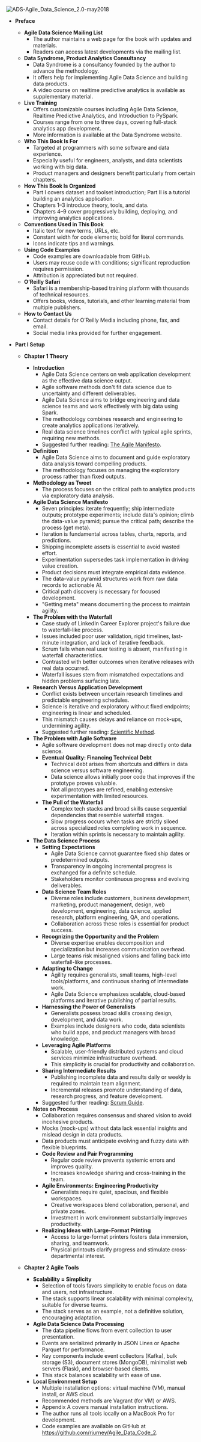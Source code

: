 ![ADS-Agile_Data_Science_2.0-may2018](ADS-Agile_Data_Science_2.0-may2018.best.png)

- **Preface**
  - **Agile Data Science Mailing List**
    - The author maintains a web page for the book with updates and materials.
    - Readers can access latest developments via the mailing list.
  - **Data Syndrome, Product Analytics Consultancy**
    - Data Syndrome is a consultancy founded by the author to advance the methodology.
    - It offers help for implementing Agile Data Science and building data products.
    - A video course on realtime predictive analytics is available as supplementary material.
  - **Live Training**
    - Offers customizable courses including Agile Data Science, Realtime Predictive Analytics, and Introduction to PySpark.
    - Courses range from one to three days, covering full-stack analytics app development.
    - More information is available at the Data Syndrome website.
  - **Who This Book Is For**
    - Targeted at programmers with some software and data experience.
    - Especially useful for engineers, analysts, and data scientists working with big data.
    - Product managers and designers benefit particularly from certain chapters.
  - **How This Book Is Organized**
    - Part I covers dataset and toolset introduction; Part II is a tutorial building an analytics application.
    - Chapters 1–3 introduce theory, tools, and data.
    - Chapters 4–9 cover progressively building, deploying, and improving analytics applications.
  - **Conventions Used in This Book**
    - Italic text for new terms, URLs, etc.
    - Constant width for code elements; bold for literal commands.
    - Icons indicate tips and warnings.
  - **Using Code Examples**
    - Code examples are downloadable from GitHub.
    - Users may reuse code with conditions; significant reproduction requires permission.
    - Attribution is appreciated but not required.
  - **O’Reilly Safari**
    - Safari is a membership-based training platform with thousands of technical resources.
    - Offers books, videos, tutorials, and other learning material from multiple publishers.
  - **How to Contact Us**
    - Contact details for O’Reilly Media including phone, fax, and email.
    - Social media links provided for further engagement.

- **Part I Setup**
  - **Chapter 1 Theory**
    - **Introduction**
      - Agile Data Science centers on web application development as the effective data science output.
      - Agile software methods don't fit data science due to uncertainty and different deliverables.
      - Agile Data Science aims to bridge engineering and data science teams and work effectively with big data using Spark.
      - The methodology combines research and engineering to create analytics applications iteratively.
      - Real data science timelines conflict with typical agile sprints, requiring new methods.
      - Suggested further reading: [The Agile Manifesto](https://agilemanifesto.org).
    - **Definition**
      - Agile Data Science aims to document and guide exploratory data analysis toward compelling products.
      - The methodology focuses on managing the exploratory process rather than fixed outputs.
    - **Methodology as Tweet**
      - The process focuses on the critical path to analytics products via exploratory data analysis.
    - **Agile Data Science Manifesto**
      - Seven principles: iterate frequently; ship intermediate outputs; prototype experiments; include data's opinion; climb the data-value pyramid; pursue the critical path; describe the process (get meta).
      - Iteration is fundamental across tables, charts, reports, and predictions.
      - Shipping incomplete assets is essential to avoid wasted effort.
      - Experimentation supersedes task implementation in driving value creation.
      - Product decisions must integrate empirical data evidence.
      - The data-value pyramid structures work from raw data records to actionable AI.
      - Critical path discovery is necessary for focused development.
      - "Getting meta" means documenting the process to maintain agility.
    - **The Problem with the Waterfall**
      - Case study of LinkedIn Career Explorer project's failure due to waterfall-like process.
      - Issues included poor user validation, rigid timelines, last-minute integration, and lack of iterative feedback.
      - Scrum fails when real user testing is absent, manifesting in waterfall characteristics.
      - Contrasted with better outcomes when iterative releases with real data occurred.
      - Waterfall issues stem from mismatched expectations and hidden problems surfacing late.
    - **Research Versus Application Development**
      - Conflict exists between uncertain research timelines and predictable engineering schedules.
      - Science is iterative and exploratory without fixed endpoints; engineering is linear and scheduled.
      - This mismatch causes delays and reliance on mock-ups, undermining agility.
      - Suggested further reading: [Scientific Method](https://en.wikipedia.org/wiki/Scientific_method).
    - **The Problem with Agile Software**
      - Agile software development does not map directly onto data science.
      - **Eventual Quality: Financing Technical Debt**
        - Technical debt arises from shortcuts and differs in data science versus software engineering.
        - Data science allows initially poor code that improves if the prototype proves valuable.
        - Not all prototypes are refined, enabling extensive experimentation with limited resources.
      - **The Pull of the Waterfall**
        - Complex tech stacks and broad skills cause sequential dependencies that resemble waterfall stages.
        - Slow progress occurs when tasks are strictly siloed across specialized roles completing work in sequence.
        - Iteration within sprints is necessary to maintain agility.
    - **The Data Science Process**
      - **Setting Expectations**
        - Agile Data Science cannot guarantee fixed ship dates or predetermined outputs.
        - Transparency in ongoing incremental progress is exchanged for a definite schedule.
        - Stakeholders monitor continuous progress and evolving deliverables.
      - **Data Science Team Roles**
        - Diverse roles include customers, business development, marketing, product management, design, web development, engineering, data science, applied research, platform engineering, QA, and operations.
        - Collaboration across these roles is essential for product success.
      - **Recognizing the Opportunity and the Problem**
        - Diverse expertise enables decomposition and specialization but increases communication overhead.
        - Large teams risk misaligned visions and falling back into waterfall-like processes.
      - **Adapting to Change**
        - Agility requires generalists, small teams, high-level tools/platforms, and continuous sharing of intermediate work.
        - Agile Data Science emphasizes scalable, cloud-based platforms and iterative publishing of partial results.
      - **Harnessing the Power of Generalists**
        - Generalists possess broad skills crossing design, development, and data work.
        - Examples include designers who code, data scientists who build apps, and product managers with broad knowledge.
      - **Leveraging Agile Platforms**
        - Scalable, user-friendly distributed systems and cloud services minimize infrastructure overhead.
        - This simplicity is crucial for productivity and collaboration.
      - **Sharing Intermediate Results**
        - Publishing incomplete data and results daily or weekly is required to maintain team alignment.
        - Incremental releases promote understanding of data, research progress, and feature development.
      - Suggested further reading: [Scrum Guide](https://scrumguides.org/).
    - **Notes on Process**
      - Collaboration requires consensus and shared vision to avoid incohesive products.
      - Mocks (mock-ups) without data lack essential insights and mislead design in data products.
      - Data products must anticipate evolving and fuzzy data with flexible blueprints.
      - **Code Review and Pair Programming**
        - Regular code review prevents systemic errors and improves quality.
        - Increases knowledge sharing and cross-training in the team.
      - **Agile Environments: Engineering Productivity**
        - Generalists require quiet, spacious, and flexible workspaces.
        - Creative workspaces blend collaboration, personal, and private zones.
        - Investment in work environment substantially improves productivity.
      - **Realizing Ideas with Large-Format Printing**
        - Access to large-format printers fosters data immersion, sharing, and teamwork.
        - Physical printouts clarify progress and stimulate cross-departmental interest.

  - **Chapter 2 Agile Tools**
    - **Scalability = Simplicity**
      - Selection of tools favors simplicity to enable focus on data and users, not infrastructure.
      - The stack supports linear scalability with minimal complexity, suitable for diverse teams.
      - The stack serves as an example, not a definitive solution, encouraging adaptation.
    - **Agile Data Science Data Processing**
      - The data pipeline flows from event collection to user presentation.
      - Events are serialized primarily in JSON Lines or Apache Parquet for performance.
      - Key components include event collectors (Kafka), bulk storage (S3), document stores (MongoDB), minimalist web servers (Flask), and browser-based clients.
      - This stack balances scalability with ease of use.
    - **Local Environment Setup**
      - Multiple installation options: virtual machine (VM), manual install, or AWS cloud.
      - Recommended methods are Vagrant (for VM) or AWS.
      - Appendix A covers manual installation instructions.
      - The author runs all tools locally on a MacBook Pro for development.
      - Code examples are available on GitHub at https://github.com/rjurney/Agile_Data_Code_2.
